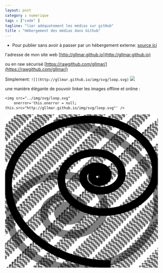 ```yaml
---
layout: post  
category : numerique  
tags : ["code" ]  
tagline: "lier adéquatement les médias sur gitHub"  
title : "Hébergement des médias dans Github"
---
```

* Pour publier sans avoir à passer par un hébergement externe: [source ici](http://stackoverflow.com/questions/13808020/include-an-svg-hosted-on-github-in-markdown)


l'adresse de mon site web  [http://gllmar.github.io](http://gllmar.github.io)

ou en raw sécurisé [https://rawgithub.com/gllmar/](https://rawgithub.com/gllmar/)


Simplement:
`![](http://gllmar.github.io/img/svg/loop.svg)`
![](http://gllmar.github.io/img/svg/loop.svg)


une manière élégante de pouvoir linker les images offline et online : 

    <img src="../img/svg/loop.svg" 
    	onerror='this.onerror = null; this.src="http://gllmar.github.io/img/svg/loop.svg"' />


<img src="../img/svg/loop.svg" 
	onerror='this.onerror = null; this.src="http://gllmar.github.io/img/svg/loop.svg"' />

